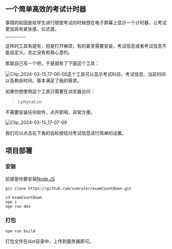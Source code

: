 ## 一个简单高效的考试计时器

事情的起因是给学生进行随堂考试的时候想在电子屏幕上显示一个计时器，让考试更加具有紧张感、仪式感。

<img src="https://cdn.phycat.cn/localediter/202403151704956.png" alt="Clip_2024-03-15_17-04-10" style="zoom: 33%;" />

这样的工具有是有，但是打开麻烦，有的甚至需要安装，考试信息或者考试信息不能自定义。总之没有和我心意的。

那就自己写一个吧，于是就有了下面这个工具：

![Clip_2024-03-15_17-06-05](https://cdn.phycat.cn/localediter/202403151706299.png)这个工具可以显示考试科目、考试信息、当前时间以及剩余时间，基本满足了我的需求。

如果你想使用这个工具只需要在浏览器访问：

> t.phycat.cn

不需要安装任何软件，点开即用，非常方便。

![Clip_2024-03-15_17-07-09](https://cdn.phycat.cn/localediter/202403151707546.png)

我们可以点击右下角的齿轮按钮对考试信息进行简单的设置。

## 项目部署

### 安装

前提是你要安装[Node.JS](https://nodejs.org/)

```
git clone https://github.com/sumruler/examCountDown.git
```

```
cd examCountDown
npm i
npm run dev
```

### 打包

```
npm run build
```

打包文件在dist目录中，上传到服务器即可。

